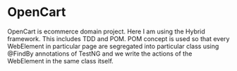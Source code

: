 # OpenCart
OpenCart is ecommerce domain project. Here I am using the Hybrid framework. This includes TDD and POM. POM concept is used so that every WebElement in particular page are segregated into particular class using @FindBy annotations of TestNG and we write the actions of the WebElement in the same class itself.
